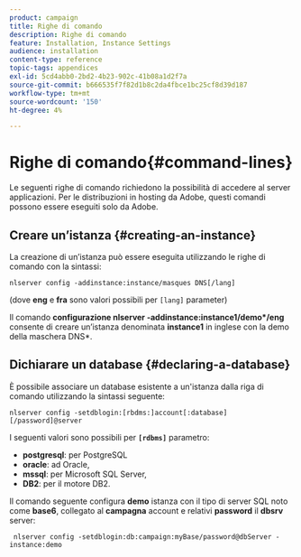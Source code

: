 ```yaml
---
product: campaign
title: Righe di comando
description: Righe di comando
feature: Installation, Instance Settings
audience: installation
content-type: reference
topic-tags: appendices
exl-id: 5cd4abb0-2bd2-4b23-902c-41b08a1d2f7a
source-git-commit: b666535f7f82d1b8c2da4fbce1bc25cf8d39d187
workflow-type: tm+mt
source-wordcount: '150'
ht-degree: 4%

---
```


# Righe di comando{#command-lines}



Le seguenti righe di comando richiedono la possibilità di accedere al server applicazioni. Per le distribuzioni in hosting da Adobe, questi comandi possono essere eseguiti solo da Adobe.

## Creare un’istanza {#creating-an-instance}

La creazione di un’istanza può essere eseguita utilizzando le righe di comando con la sintassi:

```
nlserver config -addinstance:instance/masques DNS[/lang]
```

(dove **eng** e **fra** sono valori possibili per `[lang]` parameter)

Il comando **configurazione nlserver -addinstance:instance1/demo&#42;/eng** consente di creare un’istanza denominata **instance1** in inglese con la demo della maschera DNS&#42;.

## Dichiarare un database {#declaring-a-database}

È possibile associare un database esistente a un&#39;istanza dalla riga di comando utilizzando la sintassi seguente:

```
nlserver config -setdblogin:[rbdms:]account[:database][/password]@server
```

I seguenti valori sono possibili per **`[rdbms]`** parametro:

* **postgresql**: per PostgreSQL
* **oracle**: ad Oracle,
* **mssql**: per Microsoft SQL Server,
* **DB2**: per il motore DB2.

Il comando seguente configura **demo** istanza con il tipo di server SQL noto come **base6**, collegato al **campagna** account e relativi **password** il **dbsrv** server:

```
 nlserver config -setdblogin:db:campaign:myBase/password@dbServer -instance:demo
```
